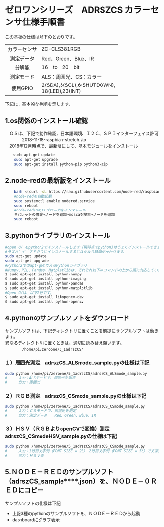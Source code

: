 # ゼロワンシリーズ　ADRSZCS カラーセンサ仕様手順書

この基板の仕様は以下のとおりです。  

|||  
|:-:|:-|  
|カラーセンサ|ZC-CLS381RGB|  
|測定データ|Red、Green、Blue、IR|  
|分解能|16　to　20　bit|  
|測定モード|ALS：周囲光、CS：カラー|  
|使用GPIO|2(SDA),3(SCL),6(SHUTDOWN),</br>18(LED),23(INT)|  

下記に、基本的な手順を示します。  

## 1.os関係のインストール確認

　ＯＳは、下記で動作確認、日本語環境、Ｉ２Ｃ、ＳＰＩインターフェイス許可  
　　　　2018-11-18-raspbian-stretch.zip  
　2018年12月時点で、最新版にして、基本モジュールをインストール  

```sh
　  sudo apt-get update
    sudo apt-get upgrade
    sudo apt-get install python-pip python3-pip
```

## 2.node-redの最新版をインストール

```sh
    bash <(curl -sL https://raw.githubusercontent.com/node-red/raspbian-deb-package/master/resources/update-nodejs-and-nodered)
    #node-redを自動起動
    sudo systemctl enable nodered.service 
    sudo reboot
    #node-redにMQTTブローカをインストール
    ＃パレットの管理→ノードを追加→moscaを検索→ノードを追加
    sudo reboot
```

## 3.pythonライブラリのインストール

```sh
#open CV をpython2でインストールします（現時点でpython3はうまくインストールできませんでした）
#ラズハ゜イ　ＺＥＲＯにインストールするにはかなり時間がかかります。
sudo apt-get update
sudo apt-get upgrade
#Python2でのapt-getで入るPythonライブラリ
#Numpy、PIL、Pandas、Matplotlibは、それぞれ以下のコマンドの上から順に対応しています。
$ sudo apt-get install python-numpy
$ sudo apt-get install python-imaging
$ sudo apt-get install python-pandas
$ sudo apt-get install python-matplotlib
#Open CVは、以下2行です。
$ sudo apt-get install libopencv-dev
$ sudo apt-get install python-opencv
```

## 4.pythonのサンプルソフトをダウンロード

サンプルソフトは、下記ディレクトリに置くことを前提にサンプルソフトは動きます。  
異なるディレクトリに置くときは、適切に読み替え願います。  
　　　　```/home/pi/zeroone/5_1adrszCS/```

### １）周囲光測定　adrszCS_ALSmode_sample.pyの仕様は下記

```sh
sudo python /home/pi/zeroone/5_1adrszCS/adrszCS_ALSmode_sample.py
#　　　入力：ALSモードで、周囲光を測定
#　　　出力：周囲光
```

### ２）ＲＧＢ測定　adrszCS_CSmode_sample.pyの仕様は下記

```sh
sudo python /home/pi/zeroone/5_1adrszCS/adrszCS_CSmode_sample.py
#　　　入力：ＣＳモードで、周囲光を測定
#　　　出力：測定データ　　Red、Green、Blue、IR
```

### ３）ＨＳＶ（ＲＧＢよりopenCVで変換）測定　adrszCS_CSmodeHSV_sample.pyの仕様は下記

```sh
sudo python /home/pi/zeroone/5_1adrszCS/adrszCS_CSmode_sample.py
#　　　入力：1行目文字列（FONT_SIZE = 22）　2行目文字列（FONT_SIZE = 56）で文字列入力
#　　　出力：ＨＳＶ値
```

## 5.ＮＯＤＥ－ＲＥＤのサンプルソフト（adrszCS_sample****.json）を、ＮＯＤＥ－０ＲＥＤにコピー

サンプルソフトの仕様は下記

- 上記3種のpythonのサンプルソフトを、ＮＯＤＥ－ＲＥＤから起動
- dashboardにグラフ表示
